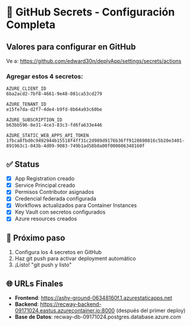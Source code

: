# 🔐 GitHub Secrets - Configuración Completa

## Valores para configurar en GitHub

Ve a: https://github.com/edward30n/deplyApp/settings/secrets/actions

### Agregar estos 4 secretos:

```
AZURE_CLIENT_ID
6ba2acd2-7bf8-4661-9e48-081ca53cd279

AZURE_TENANT_ID
e15fe7da-d2f7-4de4-b9fd-8b64a93c60be

AZURE_SUBSCRIPTION_ID
b63bb596-8e31-4ce3-83c3-fd6fa633e446

AZURE_STATIC_WEB_APPS_API_TOKEN
1fbca8fbd0c9492944b15518f4ff31c2d989d9176b36ff9128690816c5b20e3401-891963c1-043b-4d09-9083-749b1ad58b8a00f000606348160f
```

## ✅ Status

- [x] App Registration creado
- [x] Service Principal creado  
- [x] Permisos Contributor asignados
- [x] Credencial federada configurada
- [x] Workflows actualizados para Container Instances
- [x] Key Vault con secretos configurados
- [x] Azure resources creados

## 🚀 Próximo paso

1. Configura los 4 secretos en GitHub
2. Haz git push para activar deployment automático
3. ¡Listo! "git push y listo"

## 🌐 URLs Finales

- **Frontend**: https://ashy-ground-06348160f.1.azurestaticapps.net
- **Backend**: https://recway-backend-09171024.eastus.azurecontainer.io:8000 (después del primer deploy)
- **Base de Datos**: recway-db-09171024.postgres.database.azure.com